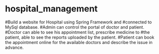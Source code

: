 # hospital_management

#Build a website for Hospital using Spring Framework and
#connected to MySql database. 
#Admin can control the portal of doctor and patient. 
#Doctor can able to see his appointment list, prescribe medicine to
#the patient, able to see the reports uploaded by the patient. 
#Patient can book the appointment online for the available doctors and describe the issue in advance.

